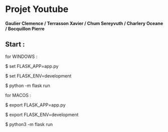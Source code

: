 # Projet Youtube

#### Gaulier Clemence / Terrasson Xavier / Chum Sereyvuth / Charlery Oceane / Bocquillon Pierre



## Start :


for WINDOWS :

$ set FLASK_APP=app.py

$ set FLASK_ENV=development

$ python -m flask run

for MACOS :

$ export FLASK_APP=app.py

$ export FLASK_ENV=development

$ python3 -m flask run